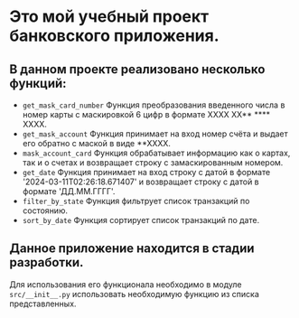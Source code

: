 # Это мой учебный проект банковского приложения.

## В данном проекте реализовано несколько функций:
* `get_mask_card_number` Функция преобразования введенного числа в номер карты 
    с маскировкой 6 цифр в формате XXXX XX** **** XXXX.
* `get_mask_account` Функция принимает на вход номер счёта и выдает его обратно с маской в виде **ХХХХ.
* `mask_account_card` Функция обрабатывает информацию как о картах, так и о счетах 
    и возвращает строку с замаскированным номером.
* `get_date` Функция принимает на вход строку с датой в формате '2024-03-11T02:26:18.671407'
    и возвращает строку с датой в формате 'ДД.ММ.ГГГГ'.
* `filter_by_state` Функция фильтрует список транзакций по состоянию.
* `sort_by_date` Функция сортирует список транзакций по дате.

## Данное приложение находится в стадии разработки.
Для использования его функционала необходимо в модуле `src/__init__.py` использовать необходимую функцию
из списка представленных.
